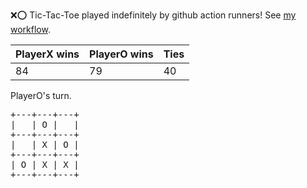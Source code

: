 :x::o: Tic-Tac-Toe played indefinitely by github action runners! See [my workflow](.github/workflows/play.yaml).

|PlayerX wins|PlayerO wins|Ties|
|-|-|-|
|84|79|40|

PlayerO's turn.

<pre>
+---+---+---+
|   | O |   |
+---+---+---+
|   | X | O |
+---+---+---+
| O | X | X |
+---+---+---+
</pre>